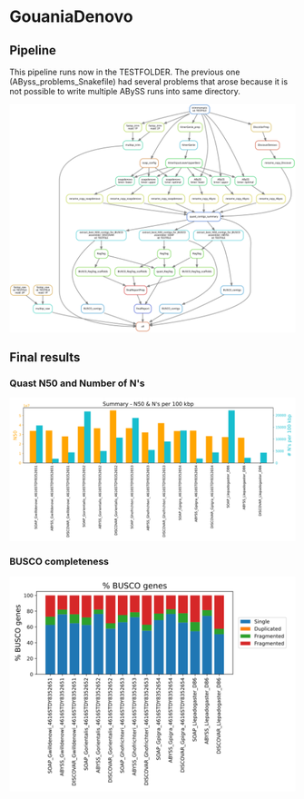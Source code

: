 # GouaniaDenovo

## Pipeline

This pipeline runs now in the TESTFOLDER. 
The previous one (AByss_problems_Snakefile) had several problems that arose because it is not possible to write multiple ABySS runs into same directory.

<img src="https://github.com/maxwagn/GouaniaDenovo/blob/master/dag_graphs/dag_new_final2.svg">

## Final results

### Quast N50 and Number of N's
<img src="https://github.com/maxwagn/GouaniaDenovo/blob/master/reports/final/QUAST_summary_PLOT.svg">

### BUSCO completeness 
<img src="https://github.com/maxwagn/GouaniaDenovo/blob/master/reports/final/BUSCO_summary_PLOT.svg">

